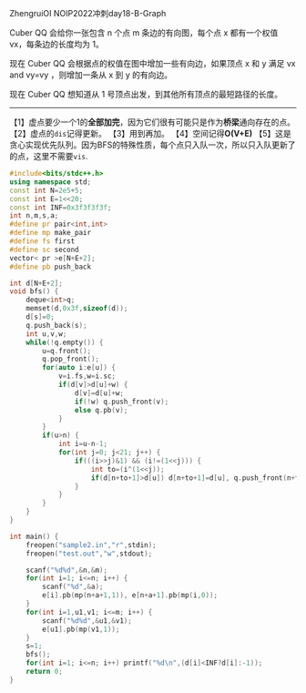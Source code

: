 ZhengruiOI NOIP2022冲刺day18-B-Graph

Cuber QQ 会给你一张包含 n 个点 m 条边的有向图，每个点 x 都有一个权值 vx，每条边的长度均为 1。

现在 Cuber QQ 会根据点的权值在图中增加一些有向边，如果顶点 x 和 y 满足 vx and vy=vy ，则增加一条从 x 到 y 的有向边。

现在 Cuber QQ 想知道从 1 号顶点出发，到其他所有顶点的最短路径的长度。

---

【1】虚点要少一个1的**全部加完**，因为它们很有可能只是作为**桥梁**通向存在的点。
【2】虚点的`dis`记得更新。
【3】用到再加。
【4】空间记得**O(V+E)**
【5】这是贪心实现优先队列。因为BFS的特殊性质，每个点只入队一次，所以只入队更新了的点，这里不需要`vis`.

```c++
#include<bits/stdc++.h>
using namespace std;
const int N=2e5+5;
const int E=1<<20;
const int INF=0x3f3f3f3f;
int n,m,s,a;
#define pr pair<int,int>
#define mp make_pair
#define fs first
#define sc second
vector< pr >e[N+E+2];
#define pb push_back

int d[N+E+2];
void bfs() {
	deque<int>q;
	memset(d,0x3f,sizeof(d));
	d[s]=0;
	q.push_back(s);
	int u,v,w;
	while(!q.empty()) {
		u=q.front();
		q.pop_front();
		for(auto i:e[u]) {
			v=i.fs,w=i.sc;
			if(d[v]>d[u]+w) {
				d[v]=d[u]+w;
				if(!w) q.push_front(v);
				else q.pb(v);
			}
		}
		if(u>n) {
			int i=u-n-1;
			for(int j=0; j<21; j++) {
				if(((i>>j)&1) && (i!=(1<<j))) {
					int to=(i^(1<<j));
					if(d[n+to+1]>d[u]) d[n+to+1]=d[u], q.push_front(n+to+1);
				}
			}
		}
	}
}

int main() {
	freopen("sample2.in","r",stdin);
	freopen("test.out","w",stdout);

	scanf("%d%d",&n,&m);
	for(int i=1; i<=n; i++) {
		scanf("%d",&a);
		e[i].pb(mp(n+a+1,1)), e[n+a+1].pb(mp(i,0));
	}
	for(int i=1,u1,v1; i<=m; i++) {
		scanf("%d%d",&u1,&v1);
		e[u1].pb(mp(v1,1));
	}
	s=1;
	bfs();
	for(int i=1; i<=n; i++) printf("%d\n",(d[i]<INF?d[i]:-1));
	return 0;
}
```

